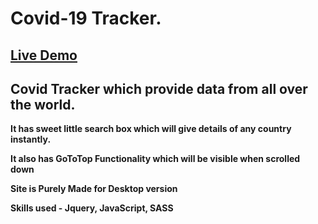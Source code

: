 # Covid-19 Tracker.

## [Live Demo](https://covid-19-tracker-ab659.web.app/ "Covid-19 Tracker")

## Covid Tracker which provide data from all over the world.

**It has sweet little search box which will give details of any country instantly.**

**It also has GoToTop Functionality which will be visible when scrolled down**

**Site is Purely Made for Desktop version**

**Skills used - Jquery, JavaScript, SASS**
